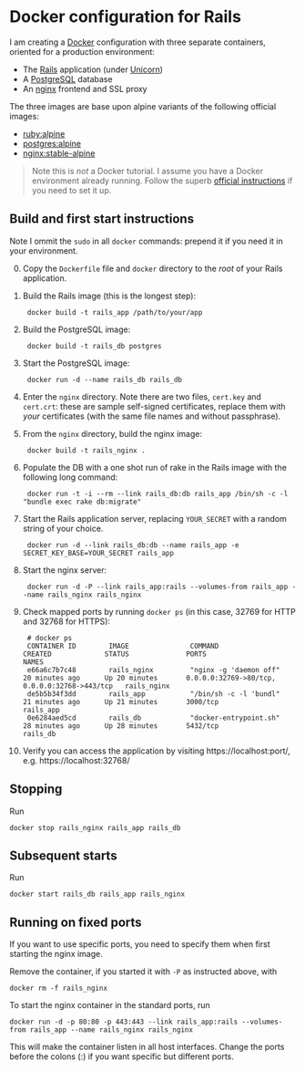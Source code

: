 # Docker configuration for Rails
I am creating a [Docker](https://www.docker.io/) configuration
with three separate containers, oriented for a production
environment:

* The [Rails](http://rubyonrails.org/) application (under
  [Unicorn](http://unicorn.bogomips.org/))
* A [PostgreSQL](http://www.postgresql.org/) database
* An [nginx](http://nginx.org/) frontend and SSL proxy

The three images are base upon alpine variants of the following
official images:

* [ruby:alpine](https://hub.docker.com/_/ruby/)
* [postgres:alpine](https://hub.docker.com/_/postgres/)
* [nginx:stable-alpine](https://hub.docker.com/_/nginx/)

> Note this is *not* a Docker tutorial. I assume you have a
> Docker environment already running. Follow the superb
> [official instructions](https://docs.docker.com/)
> if you need to set it up.

## Build and first start instructions

Note I ommit the `sudo` in all `docker` commands: prepend it if you
need it in your environment.

0. Copy the `Dockerfile` file and `docker` directory to the _root_
   of your Rails application.

1. Build the Rails image (this is the longest step):

        docker build -t rails_app /path/to/your/app

2. Build the PostgreSQL image:

        docker build -t rails_db postgres

3. Start the PostgreSQL image:

        docker run -d --name rails_db rails_db

4. Enter the `nginx` directory. Note there are two files,
   `cert.key` and `cert.crt`: these are sample self-signed certificates,
   replace them with *your* certificates (with the same file names and
   without passphrase).

5. From the `nginx` directory, build the nginx image:

        docker build -t rails_nginx .

6. Populate the DB with a one shot run of rake in the Rails image with the
   following long command:

        docker run -t -i --rm --link rails_db:db rails_app /bin/sh -c -l "bundle exec rake db:migrate"

7. Start the Rails application server, replacing `YOUR_SECRET` with
   a random string of your choice.

        docker run -d --link rails_db:db --name rails_app -e SECRET_KEY_BASE=YOUR_SECRET rails_app

8. Start the nginx server:

        docker run -d -P --link rails_app:rails --volumes-from rails_app --name rails_nginx rails_nginx

9. Check mapped ports by running `docker ps` (in this case, 32769
   for HTTP and 32768 for HTTPS):

        # docker ps
        CONTAINER ID        IMAGE               COMMAND                  CREATED             STATUS              PORTS                                           NAMES
        e66a6c7b7c48        rails_nginx         "nginx -g 'daemon off"   20 minutes ago      Up 20 minutes       0.0.0.0:32769->80/tcp, 0.0.0.0:32768->443/tcp   rails_nginx
        de5b5b34f3dd        rails_app           "/bin/sh -c -l 'bundl"   21 minutes ago      Up 21 minutes       3000/tcp                                        rails_app
        0e6284aed5cd        rails_db            "docker-entrypoint.sh"   28 minutes ago      Up 28 minutes       5432/tcp                                        rails_db

10. Verify you can access the application by visiting https://localhost:port/,
    e.g. https://localhost:32768/

## Stopping

Run

    docker stop rails_nginx rails_app rails_db

## Subsequent starts

Run

    docker start rails_db rails_app rails_nginx

## Running on fixed ports

If you want to use specific ports, you need to specify them when first
starting the nginx image.

Remove the container, if you started it with `-P` as instructed above,
with

    docker rm -f rails_nginx

To start the nginx container in the standard ports, run

    docker run -d -p 80:80 -p 443:443 --link rails_app:rails --volumes-from rails_app --name rails_nginx rails_nginx

This will make the container listen in all host interfaces.
Change the ports before the colons (:) if you want specific but
different ports.
